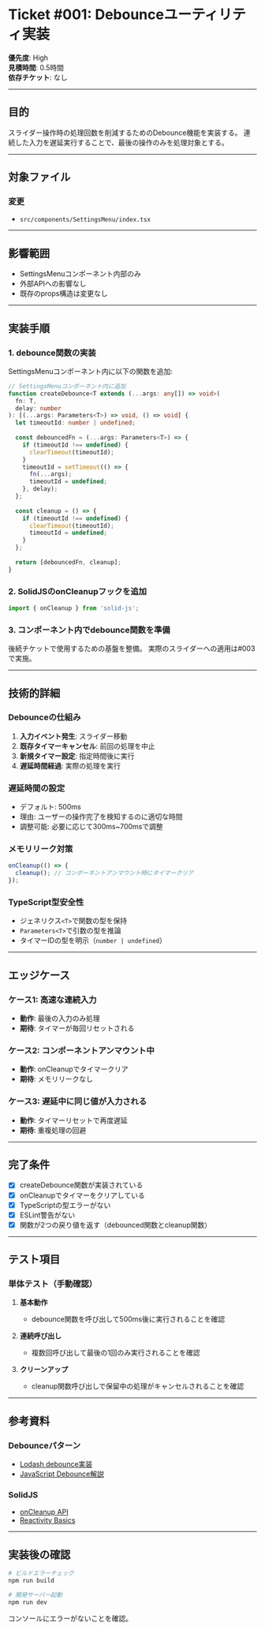 # Ticket #001: Debounceユーティリティ実装

**優先度**: High  
**見積時間**: 0.5時間  
**依存チケット**: なし

---

## 目的

スライダー操作時の処理回数を削減するためのDebounce機能を実装する。
連続した入力を遅延実行することで、最後の操作のみを処理対象とする。

---

## 対象ファイル

### 変更
- `src/components/SettingsMenu/index.tsx`

---

## 影響範囲

- SettingsMenuコンポーネント内部のみ
- 外部APIへの影響なし
- 既存のprops構造は変更なし

---

## 実装手順

### 1. debounce関数の実装

SettingsMenuコンポーネント内に以下の関数を追加:

```typescript
// SettingsMenuコンポーネント内に追加
function createDebounce<T extends (...args: any[]) => void>(
  fn: T,
  delay: number
): [(...args: Parameters<T>) => void, () => void] {
  let timeoutId: number | undefined;
  
  const debouncedFn = (...args: Parameters<T>) => {
    if (timeoutId !== undefined) {
      clearTimeout(timeoutId);
    }
    timeoutId = setTimeout(() => {
      fn(...args);
      timeoutId = undefined;
    }, delay);
  };
  
  const cleanup = () => {
    if (timeoutId !== undefined) {
      clearTimeout(timeoutId);
      timeoutId = undefined;
    }
  };
  
  return [debouncedFn, cleanup];
}
```

### 2. SolidJSのonCleanupフックを追加

```typescript
import { onCleanup } from 'solid-js';
```

### 3. コンポーネント内でdebounce関数を準備

後続チケットで使用するための基盤を整備。
実際のスライダーへの適用は#003で実施。

---

## 技術的詳細

### Debounceの仕組み

1. **入力イベント発生**: スライダー移動
2. **既存タイマーキャンセル**: 前回の処理を中止
3. **新規タイマー設定**: 指定時間後に実行
4. **遅延時間経過**: 実際の処理を実行

### 遅延時間の設定

- デフォルト: 500ms
- 理由: ユーザーの操作完了を検知するのに適切な時間
- 調整可能: 必要に応じて300ms~700msで調整

### メモリリーク対策

```typescript
onCleanup(() => {
  cleanup(); // コンポーネントアンマウント時にタイマークリア
});
```

### TypeScript型安全性

- ジェネリクス`<T>`で関数の型を保持
- `Parameters<T>`で引数の型を推論
- タイマーIDの型を明示（`number | undefined`）

---

## エッジケース

### ケース1: 高速な連続入力
- **動作**: 最後の入力のみ処理
- **期待**: タイマーが毎回リセットされる

### ケース2: コンポーネントアンマウント中
- **動作**: onCleanupでタイマークリア
- **期待**: メモリリークなし

### ケース3: 遅延中に同じ値が入力される
- **動作**: タイマーリセットで再度遅延
- **期待**: 重複処理の回避

---

## 完了条件

- [x] createDebounce関数が実装されている
- [x] onCleanupでタイマーをクリアしている
- [x] TypeScriptの型エラーがない
- [x] ESLint警告がない
- [x] 関数が2つの戻り値を返す（debounced関数とcleanup関数）

---

## テスト項目

### 単体テスト（手動確認）

1. **基本動作**
   - debounce関数を呼び出して500ms後に実行されることを確認

2. **連続呼び出し**
   - 複数回呼び出して最後の1回のみ実行されることを確認

3. **クリーンアップ**
   - cleanup関数呼び出しで保留中の処理がキャンセルされることを確認

---

## 参考資料

### Debounceパターン
- [Lodash debounce実装](https://lodash.com/docs/#debounce)
- [JavaScript Debounce解説](https://davidwalsh.name/javascript-debounce-function)

### SolidJS
- [onCleanup API](https://www.solidjs.com/docs/latest/api#oncleanup)
- [Reactivity Basics](https://www.solidjs.com/tutorial/introduction_basics)

---

## 実装後の確認

```bash
# ビルドエラーチェック
npm run build

# 開発サーバー起動
npm run dev
```

コンソールにエラーがないことを確認。

